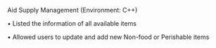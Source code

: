 Aid Supply Management (Environment: C++)

• Listed the information of all available items

• Allowed users to update and add new Non-food or Perishable items
